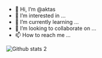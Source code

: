 - 👋 Hi, I’m @aktas
- 👀 I’m interested in ...
- 🌱 I’m currently learning ...
- 💞️ I’m looking to collaborate on ...
- 📫 How to reach me ...

![Github stats 2](https://github-readme-stats.vercel.app/api?username=kullanıcıadınız&show_icons=true&theme=radical)

<!---
aktas/aktas is a ✨ special ✨ repository because its `README.md` (this file) appears on your GitHub profile.
You can click the Preview link to take a look at your changes.
--->
